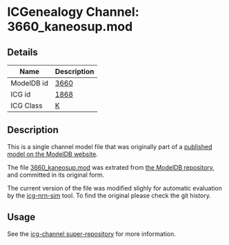 # ICGenealogy Channel: 3660\_kaneosup.mod

## Details

Name | Description
---- | -----------
ModelDB id | [3660](http://senselab.med.yale.edu/ModelDB/ShowModel.cshtml?model=3660)
ICG id | [1868](http://icg.neurotheory.ox.ac.uk/channels/1/1868)
ICG Class | [K](http://icg.neurotheory.ox.ac.uk/channels/1)

## Description

This is a single channel model file that was originally part of a [published model on the ModelDB website](http://senselab.med.yale.edu/mModelDB/ShowModel.cshtml?model=3660).


The file [3660\_kaneosup.mod](3660_kaneosup.mod) was extrated from [the ModelDB repository](http://senselab.med.yale.edu/ModelDB/ShowModel.cshtml?model=3660), and committed in its original form.

The current version of the file was modified slighly for automatic evaluation by the [icg-nrn-sim](https://github.com/icgenealogy/icg-nrn-sim) tool. To find the original please check the git history.


## Usage

See the [icg-channel super-repository](https://github.com/icgenealogy/icg-channels) for more information.